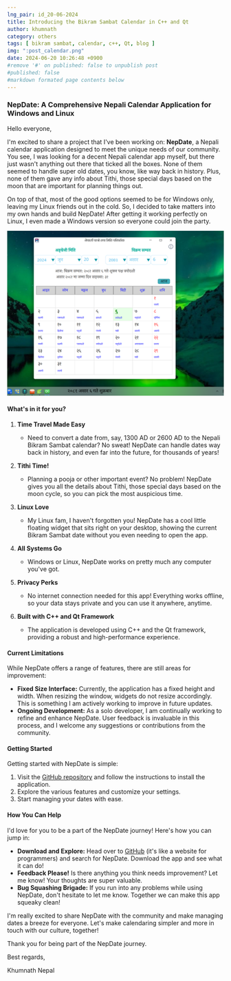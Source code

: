 ```yaml
---
lng_pair: id_20-06-2024
title: Introducing the Bikram Sambat Calendar in C++ and Qt
author: khumnath
category: others
tags: [ bikram sambat, calendar, c++, Qt, blog ]
img: ":post_calendar.png"
date: 2024-06-20 10:26:48 +0900
#remove '#' on published: false to unpublish post
#published: false
#markdown formated page contents below
---
```


### NepDate: A Comprehensive Nepali Calendar Application for Windows and Linux

Hello everyone,

I'm excited to share a project that I've been working on: **NepDate**, a Nepali calendar application designed to meet the unique needs of our community. You see, I was looking for a decent Nepali calendar app myself, but there just wasn't anything out there that ticked all the boxes. None of them seemed to handle super old dates, you know, like way back in history. Plus, none of them gave any info about Tithi, those special days based on the moon that are important for planning things out.

On top of that, most of the good options seemed to be for Windows only, leaving my Linux friends out in the cold. So, I decided to take matters into my own hands and build NepDate! After getting it working perfectly on Linux, I even made a Windows version so everyone could join the party.

![](../assets/img/posts/post_calendar.png)  


#### What's in it for you?

1. **Time Travel Made Easy**
   - Need to convert a date from, say, 1300 AD or 2600 AD to the Nepali Bikram Sambat calendar? No sweat! NepDate can handle dates way back in history, and even far into the future, for thousands of years!

2. **Tithi Time!**
   - Planning a pooja or other important event? No problem! NepDate gives you all the details about Tithi, those special days based on the moon cycle, so you can pick the most auspicious time.

3. **Linux Love**
   - My Linux fam, I haven't forgotten you! NepDate has a cool little floating widget that sits right on your desktop, showing the current Bikram Sambat date without you even needing to open the app.

4. **All Systems Go**
   - Windows or Linux, NepDate works on pretty much any computer you've got.

5. **Privacy Perks**
   - No internet connection needed for this app! Everything works offline, so your data stays private and you can use it anywhere, anytime.

6. **Built with C++ and Qt Framework**
   - The application is developed using C++ and the Qt framework, providing a robust and high-performance experience.

#### Current Limitations

While NepDate offers a range of features, there are still areas for improvement:
- **Fixed Size Interface:** Currently, the application has a fixed height and width. When resizing the window, widgets do not resize accordingly. This is something I am actively working to improve in future updates.
- **Ongoing Development:** As a solo developer, I am continually working to refine and enhance NepDate. User feedback is invaluable in this process, and I welcome any suggestions or contributions from the community.

#### Getting Started

Getting started with NepDate is simple:
1. Visit the [GitHub repository](https://github.com/khumnath/nepdate) and follow the instructions to install the application.
2. Explore the various features and customize your settings.
3. Start managing your dates with ease.

#### How You Can Help

I'd love for you to be a part of the NepDate journey! Here's how you can jump in:

- **Download and Explore:** Head over to [GitHub](https://github.com/khumnath/nepdate) (it's like a website for programmers) and search for NepDate. Download the app and see what it can do!
- **Feedback Please!** Is there anything you think needs improvement? Let me know! Your thoughts are super valuable.
- **Bug Squashing Brigade:** If you run into any problems while using NepDate, don't hesitate to let me know. Together we can make this app squeaky clean!

I'm really excited to share NepDate with the community and make managing dates a breeze for everyone. Let's make calendaring simpler and more in touch with our culture, together!

Thank you for being part of the NepDate journey.

Best regards,

Khumnath Nepal
